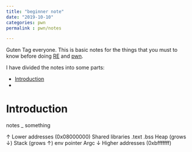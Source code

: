 ```yaml
---
title: "beginner note"
date: "2019-10-10"
categories: pwn
permalink : pwn/notes

---
```


Guten Tag everyone. This is basic notes for the things that you must to know before doing [RE](https://github.com/wtsxDev/reverse-engineering) and [pwn](https://forum.hackthebox.eu/discussion/464/pwn-challenges).


I have divided the notes into some parts:
  - [Introduction](#Introduction)
  - 

# Introduction



notes _ something

  ↑ Lower addresses (0x08000000)
  Shared libraries
  .text
  .bss
  Heap (grows ↓)
  Stack (grows ↑)
  env pointer
  Argc
  ↓ Higher addresses (0xbfffffff)
